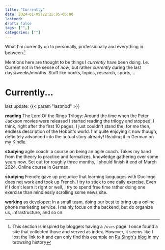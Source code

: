 ```yaml
---
title: "Currently"
date: 2024-01-05T22:25:05-06:00
lastmod: 
draft: false
tags: ["",]
categories: [""]
---
```


What I'm currently up to personally, professionally and everything in between.[^1]

Mentions here are thought to be things I *currently* have been doing. I.e. Current not in the sense of *now*, but rather *currently* during the last days/weeks/months. Stuff like books, topics, research, sports,...

# Currently...
last update: {{< param "lastmod" >}}

**reading** The Lord Of the Rings Trilogy: Around the time when the Peter Jackson movies were released I started reading the trilogy and stopped, I think, right after the first 10 pages, I just couldn't stand the, for me then, endless description of the Hobbit's world. I'm quite enjoying it now though, definitely advanced into the actual story already! Reading it in German on my Kindle.

**studying** agile coach: a course on being an agile coach. Takes my hand from the theory to practice and formalizes, knowledge gathering over some years now. Set out for roughly three months, I should finish it end of March 2024. Online course in German.

**studying** French: gave up prejudice that learning languages with Duolingo does not work and took up French. I try to stick to one daily exercise. Even if I don't learn it right or well, I try to spend free time rather doing one exercise than mindlessly scrolling some news site.

**working** as developer: In a small team, doing our best to bring up a online phone marketing service. I mainly focus on the backend, but do organize us, infrastructure, and so on





[^1]: This section is inspired by bloggers having a `/uses` page. I once found a site that collected those and served as index. However, it seems like I lost the link to it and can only find this example on [Ru Singh's blog](https://rusingh.com/uses/) in my browsing history